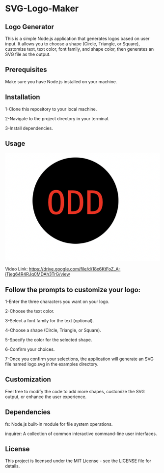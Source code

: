 # SVG-Logo-Maker


## Logo Generator

This is a simple Node.js application that generates logos based on user input. It allows you to choose a shape (Circle, Triangle, or Square), customize text, text color, font family, and shape color, then generates an SVG file as the output.

## Prerequisites

Make sure you have Node.js installed on your machine.

## Installation

1-Clone this repository to your local machine.

2-Navigate to the project directory in your terminal.

3-Install dependencies.

## Usage

![Logo Generator](./images/pic.png)

Video Link: https://drive.google.com/file/d/18x6KtFoZ_A-iTjeg64R4RJq0MDAh3TrG/view

## Follow the prompts to customize your logo:

1-Enter the three characters you want on your logo.

2-Choose the text color.

3-Select a font family for the text (optional).

4-Choose a shape (Circle, Triangle, or Square).

5-Specify the color for the selected shape.

6-Confirm your choices.

7-Once you confirm your selections, the application will generate an SVG file named logo.svg in the examples directory.

## Customization

Feel free to modify the code to add more shapes, customize the SVG output, or enhance the user experience.

## Dependencies

fs: Node.js built-in module for file system operations.

inquirer: A collection of common interactive command-line user interfaces.

## License

This project is licensed under the MIT License - see the LICENSE file for details.
